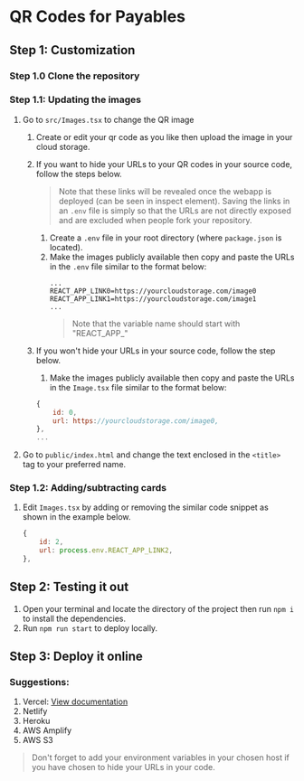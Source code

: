 # QR Codes for Payables

## Step 1: Customization

### Step 1.0 Clone the repository

### Step 1.1: Updating the images

1. Go to `src/Images.tsx` to change the QR image
   1. Create or edit your qr code as you like then upload the image in your cloud storage.
   2. If you want to hide your URLs to your QR codes in your source code, follow the steps below.

         > Note that these links will be revealed once the webapp is deployed (can be seen in inspect element). Saving the links in an `.env` file is simply so that the URLs are not directly exposed and are excluded when people fork your repository.

       1. Create a `.env` file in your root directory (where `package.json` is located).
       2. Make the images publicly available then copy and paste the URLs in the `.env` file similar to the format below:
          ```
          ...
          REACT_APP_LINK0=https://yourcloudstorage.com/image0
          REACT_APP_LINK1=https://yourcloudstorage.com/image1
          ...
          ```
          > Note that the variable name should start with "REACT_APP_"
   3. If you won't hide your URLs in your source code, follow the step below.
       1. Make the images publicly available then copy and paste the URLs in the `Image.tsx` file similar to the format below:
       ```js
       {
           id: 0,
           url: https://yourcloudstorage.com/image0,
       },
       ...
       ```

2. Go to `public/index.html` and change the text enclosed in the `<title>` tag to your preferred name.

### Step 1.2: Adding/subtracting cards

1. Edit `Images.tsx` by adding or removing the similar code snippet as shown in the example below.
   ```js
   {
       id: 2,
       url: process.env.REACT_APP_LINK2,
   },
   ```

## Step 2: Testing it out

1. Open your terminal and locate the directory of the project then run `npm i` to install the dependencies.
2. Run `npm run start` to deploy locally.

## Step 3: Deploy it online

### Suggestions:

1. Vercel: [View documentation](https://vercel.com/docs/concepts/deployments/overview)
2. Netlify
3. Heroku
4. AWS Amplify
5. AWS S3

> Don't forget to add your environment variables in your chosen host if you have chosen to hide your URLs in your code.